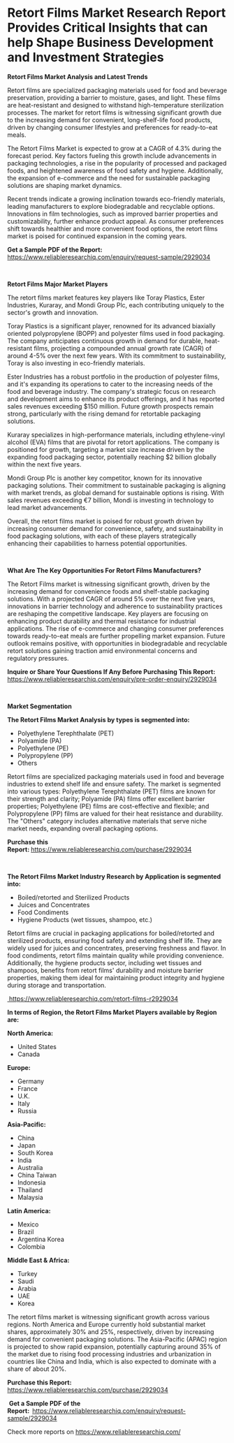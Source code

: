 <p><h1>Retort Films Market Research Report Provides Critical Insights that can help Shape Business Development and Investment Strategies</h1></p><p><strong>Retort Films Market Analysis and Latest Trends</strong></p>
<p><p>Retort films are specialized packaging materials used for food and beverage preservation, providing a barrier to moisture, gases, and light. These films are heat-resistant and designed to withstand high-temperature sterilization processes. The market for retort films is witnessing significant growth due to the increasing demand for convenient, long-shelf-life food products, driven by changing consumer lifestyles and preferences for ready-to-eat meals.</p><p>The Retort Films Market is expected to grow at a CAGR of 4.3% during the forecast period. Key factors fueling this growth include advancements in packaging technologies, a rise in the popularity of processed and packaged foods, and heightened awareness of food safety and hygiene. Additionally, the expansion of e-commerce and the need for sustainable packaging solutions are shaping market dynamics.</p><p>Recent trends indicate a growing inclination towards eco-friendly materials, leading manufacturers to explore biodegradable and recyclable options. Innovations in film technologies, such as improved barrier properties and customizability, further enhance product appeal. As consumer preferences shift towards healthier and more convenient food options, the retort films market is poised for continued expansion in the coming years.</p></p>
<p><strong>Get a Sample PDF of the Report:&nbsp;</strong> <a href="https://www.reliableresearchiq.com/enquiry/request-sample/2929034?utm_campaign=3074&utm_medium=2&utm_source=Github&utm_content=ia&utm_term=12032025&utm_id=retort-films">https://www.reliableresearchiq.com/enquiry/request-sample/2929034</a></p>
<p>&nbsp;</p>
<p><strong>Retort Films Major Market Players</strong></p>
<p><p>The retort films market features key players like Toray Plastics, Ester Industries, Kuraray, and Mondi Group Plc, each contributing uniquely to the sector's growth and innovation. </p><p>Toray Plastics is a significant player, renowned for its advanced biaxially oriented polypropylene (BOPP) and polyester films used in food packaging. The company anticipates continuous growth in demand for durable, heat-resistant films, projecting a compounded annual growth rate (CAGR) of around 4-5% over the next few years. With its commitment to sustainability, Toray is also investing in eco-friendly materials.</p><p>Ester Industries has a robust portfolio in the production of polyester films, and it's expanding its operations to cater to the increasing needs of the food and beverage industry. The company's strategic focus on research and development aims to enhance its product offerings, and it has reported sales revenues exceeding $150 million. Future growth prospects remain strong, particularly with the rising demand for retortable packaging solutions.</p><p>Kuraray specializes in high-performance materials, including ethylene-vinyl alcohol (EVA) films that are pivotal for retort applications. The company is positioned for growth, targeting a market size increase driven by the expanding food packaging sector, potentially reaching $2 billion globally within the next five years.</p><p>Mondi Group Plc is another key competitor, known for its innovative packaging solutions. Their commitment to sustainable packaging is aligning with market trends, as global demand for sustainable options is rising. With sales revenues exceeding €7 billion, Mondi is investing in technology to lead market advancements.</p><p>Overall, the retort films market is poised for robust growth driven by increasing consumer demand for convenience, safety, and sustainability in food packaging solutions, with each of these players strategically enhancing their capabilities to harness potential opportunities.</p></p>
<p>&nbsp;</p>
<p><strong>What Are The Key Opportunities For Retort Films Manufacturers?</strong></p>
<p><p>The Retort Films market is witnessing significant growth, driven by the increasing demand for convenience foods and shelf-stable packaging solutions. With a projected CAGR of around 5% over the next five years, innovations in barrier technology and adherence to sustainability practices are reshaping the competitive landscape. Key players are focusing on enhancing product durability and thermal resistance for industrial applications. The rise of e-commerce and changing consumer preferences towards ready-to-eat meals are further propelling market expansion. Future outlook remains positive, with opportunities in biodegradable and recyclable retort solutions gaining traction amid environmental concerns and regulatory pressures.</p></p>
<p><strong>Inquire or Share Your Questions If Any Before Purchasing This Report:</strong> <a href="https://www.reliableresearchiq.com/enquiry/pre-order-enquiry/2929034?utm_campaign=3074&utm_medium=2&utm_source=Github&utm_content=ia&utm_term=12032025&utm_id=retort-films">https://www.reliableresearchiq.com/enquiry/pre-order-enquiry/2929034</a></p>
<p>&nbsp;</p>
<p><strong>Market Segmentation</strong></p>
<p><strong>The Retort Films Market Analysis by types is segmented into:</strong></p>
<p><ul><li>Polyethylene Terephthalate (PET)</li><li>Polyamide (PA)</li><li>Polyethylene (PE)</li><li>Polypropylene (PP)</li><li>Others</li></ul></p>
<p><p>Retort films are specialized packaging materials used in food and beverage industries to extend shelf life and ensure safety. The market is segmented into various types: Polyethylene Terephthalate (PET) films are known for their strength and clarity; Polyamide (PA) films offer excellent barrier properties; Polyethylene (PE) films are cost-effective and flexible; and Polypropylene (PP) films are valued for their heat resistance and durability. The "Others" category includes alternative materials that serve niche market needs, expanding overall packaging options.</p></p>
<p><strong>Purchase this Report:&nbsp;</strong><a href="https://www.reliableresearchiq.com/purchase/2929034?utm_campaign=3074&utm_medium=2&utm_source=Github&utm_content=ia&utm_term=12032025&utm_id=retort-films">https://www.reliableresearchiq.com/purchase/2929034</a></p>
<p>&nbsp;</p>
<p><strong>The Retort Films Market Industry Research by Application is segmented into:</strong></p>
<p><ul><li>Boiled/retorted and Sterilized Products</li><li>Juices and Concentrates</li><li>Food Condiments</li><li>Hygiene Products (wet tissues, shampoo, etc.)</li></ul></p>
<p><p>Retort films are crucial in packaging applications for boiled/retorted and sterilized products, ensuring food safety and extending shelf life. They are widely used for juices and concentrates, preserving freshness and flavor. In food condiments, retort films maintain quality while providing convenience. Additionally, the hygiene products sector, including wet tissues and shampoos, benefits from retort films' durability and moisture barrier properties, making them ideal for maintaining product integrity and hygiene during storage and transportation.</p></p>
<p><a href="https://www.reliableresearchiq.com/retort-films-r2929034?utm_campaign=3074&utm_medium=2&utm_source=Github&utm_content=ia&utm_term=12032025&utm_id=retort-films">&nbsp;https://www.reliableresearchiq.com/retort-films-r2929034</a></p>
<p><strong>In terms of Region, the Retort Films Market Players available by Region are:</strong></p>
<p>
    <p> <strong> North America: </strong>
        <ul>
            <li>United States</li>
            <li>Canada</li>
        </ul>
        </p> 
    <p> <strong> Europe: </strong>
        <ul>
            <li>Germany</li>
            <li>France</li>
            <li>U.K.</li>
            <li>Italy</li>
            <li>Russia</li>
        </ul>
        </p> 
    <p> <strong> Asia-Pacific: </strong>
        <ul>
            <li>China</li>
            <li>Japan</li>
            <li>South Korea</li>
            <li>India</li>
            <li>Australia</li>
            <li>China Taiwan</li>
            <li>Indonesia</li>
            <li>Thailand</li>
            <li>Malaysia</li>
        </ul>
        </p> 
    <p> <strong> Latin America: </strong>
        <ul>
            <li>Mexico</li>
            <li>Brazil</li>
            <li>Argentina Korea</li>
            <li>Colombia</li>
        </ul>
        </p> 
    <p> <strong> Middle East & Africa: </strong>
        <ul>
            <li>Turkey</li>
            <li>Saudi</li>
            <li>Arabia</li>
            <li>UAE</li>
            <li>Korea</li>
        </ul>
    </p>
    </p>
<p><p>The retort films market is witnessing significant growth across various regions. North America and Europe currently hold substantial market shares, approximately 30% and 25%, respectively, driven by increasing demand for convenient packaging solutions. The Asia-Pacific (APAC) region is projected to show rapid expansion, potentially capturing around 35% of the market due to rising food processing industries and urbanization in countries like China and India, which is also expected to dominate with a share of about 20%.</p></p>
<p><strong>Purchase this Report: </strong><a href="https://www.reliableresearchiq.com/purchase/2929034?utm_campaign=3074&utm_medium=2&utm_source=Github&utm_content=ia&utm_term=12032025&utm_id=retort-films">https://www.reliableresearchiq.com/purchase/2929034</a></p>
<p>&nbsp;<strong>Get a Sample PDF of the Report:&nbsp;&nbsp;</strong><a href="https://www.reliableresearchiq.com/enquiry/request-sample/2929034?utm_campaign=3074&utm_medium=2&utm_source=Github&utm_content=ia&utm_term=12032025&utm_id=retort-films">https://www.reliableresearchiq.com/enquiry/request-sample/2929034</a></p>
<p><strong></strong></p>
<p>Check more reports on <a href="https://www.reliableresearchiq.com/?utm_campaign=3074&utm_medium=2&utm_source=Github&utm_content=ia&utm_term=12032025&utm_id=retort-films">https://www.reliableresearchiq.com/</a></p>